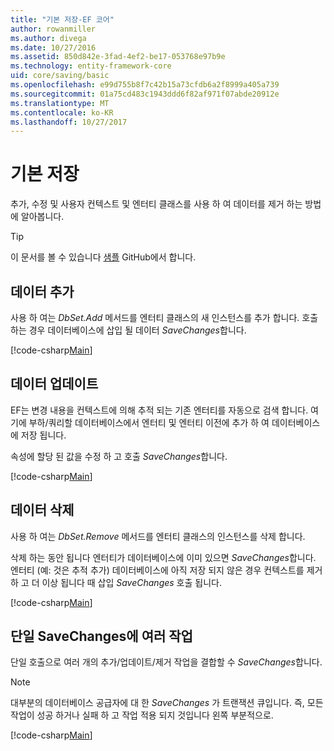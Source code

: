 ```yaml
---
title: "기본 저장-EF 코어"
author: rowanmiller
ms.author: divega
ms.date: 10/27/2016
ms.assetid: 850d842e-3fad-4ef2-be17-053768e97b9e
ms.technology: entity-framework-core
uid: core/saving/basic
ms.openlocfilehash: e99d755b8f7c42b15a73cfdb6a2f8999a405a739
ms.sourcegitcommit: 01a75cd483c1943ddd6f82af971f07abde20912e
ms.translationtype: MT
ms.contentlocale: ko-KR
ms.lasthandoff: 10/27/2017
---
```

# <a name="basic-save"></a>기본 저장

추가, 수정 및 사용자 컨텍스트 및 엔터티 클래스를 사용 하 여 데이터를 제거 하는 방법에 알아봅니다.

> [!TIP]  
> 이 문서를 볼 수 있습니다 [샘플](https://github.com/aspnet/EntityFramework.Docs/tree/master/samples/core/Saving/Saving/Basics/) GitHub에서 합니다.

## <a name="adding-data"></a>데이터 추가

사용 하 여는 *DbSet.Add* 메서드를 엔터티 클래스의 새 인스턴스를 추가 합니다. 호출 하는 경우 데이터베이스에 삽입 될 데이터 *SaveChanges*합니다.

[!code-csharp[Main](../../../samples/core/Saving/Saving/Basics/Sample.cs#Add)]

## <a name="updating-data"></a>데이터 업데이트

EF는 변경 내용을 컨텍스트에 의해 추적 되는 기존 엔터티를 자동으로 검색 합니다. 여기에 부하/쿼리할 데이터베이스에서 엔터티 및 엔터티 이전에 추가 하 여 데이터베이스에 저장 됩니다.

속성에 할당 된 값을 수정 하 고 호출 *SaveChanges*합니다.

[!code-csharp[Main](../../../samples/core/Saving/Saving/Basics/Sample.cs#Update)]

## <a name="deleting-data"></a>데이터 삭제

사용 하 여는 *DbSet.Remove* 메서드를 엔터티 클래스의 인스턴스를 삭제 합니다.

삭제 하는 동안 됩니다 엔터티가 데이터베이스에 이미 있으면 *SaveChanges*합니다. 엔터티 (예: 것은 추적 추가) 데이터베이스에 아직 저장 되지 않은 경우 컨텍스트를 제거 하 고 더 이상 됩니다 때 삽입 *SaveChanges* 호출 됩니다.

[!code-csharp[Main](../../../samples/core/Saving/Saving/Basics/Sample.cs#Remove)]

## <a name="multiple-operations-in-a-single-savechanges"></a>단일 SaveChanges에 여러 작업

단일 호출으로 여러 개의 추가/업데이트/제거 작업을 결합할 수 *SaveChanges*합니다.

> [!NOTE]  
> 대부분의 데이터베이스 공급자에 대 한 *SaveChanges* 가 트랜잭션 큐입니다. 즉, 모든 작업이 성공 하거나 실패 하 고 작업 적용 되지 것입니다 왼쪽 부분적으로.

[!code-csharp[Main](../../../samples/core/Saving/Saving/Basics/Sample.cs#MultipleOperations)]
